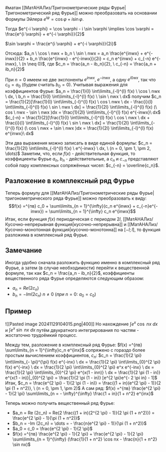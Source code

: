 #матан 
[[МатАНАЛиз/Тригонометрические ряды Фурье|Тригонометрический ряд Фурье]] можно преобразовать на основании Формулы Эйлера $e^{i \varphi} = \cos \varphi + i \sin \varphi$. 

Тогда $e^{-i \varphi} = \cos \varphi - i \sin \varphi \implies \cos \varphi = \frac{e^{i \varphi} + e^{-i \varphi}}{2}$

$\sin \varphi = \frac{e^{i \varphi} + e^{-i \varphi}}{2i}$

Отсюда:
$a_n \ \cos \ nwx + b_n \ \sin \ nwx = a_n \frac{e^{inwx} + e^{-inwx}}{2} + b_n \frac{e^{inwx} - e^{-inwx}}{2i} = c_n e^{inwx} + c_{-n} e^{-inwx}, \ (n \neq 0)$,
где $c_n = \frac{a_n - ib_n}{2}, \ c_{-n} = \frac{a_n + ib_n}{2}$

При $n = 0$ имеем не две экспоненты $e^{inwx}, \ e^{-inwx}$, а одну $e^{i0wx}$, так что $c_0 = a_0$ (будем считать $b_0 = 0$).
Учитывая выражения для коэффициентов Фурье: $a_n = \frac{1}{l} \int\limits_{-l}^{l} f(x) \ \cos \ nwx \ dx, \ b_n = \frac{1}{l} \int\limits_{-l}^{l} f(x) \ \sin \ nwx \ dx$
получим $c_n = \frac{1}{2}[\frac{1}{l} \int\limits_{-l}^{l} f(x) \ cos \ nwx \ dx - \frac{i}{l} \int\limits_{-l}^{l} f(x) \ sin \ nwx \ dx] = \frac{1}{2l} \int\limits_{-l}^{l} f(x) (\ cos \ nwx - \sin \ nwx )dx = \frac{1}{2l} \int\limits_{-l}^{l} f(x) e^{-inwx}\ dx$
$c_{-n} = \frac{1}{2}[\frac{1}{l} \int\limits_{-l}^{l} f(x) \ cos \ nwx \ dx + \frac{i}{l} \int\limits_{-l}^{l} f(x) \ sin \ nwx \ dx] = \frac{1}{2l} \int\limits_{-l}^{l} f(x) (\ cos \ nwx + \sin \ nwx )dx = \frac{1}{2l} \int\limits_{-l}^{l} f(x) e^{inwx}\ dx$

Эти два выражения можно записать в виде единой формулы:
$c_n = \frac{1}{2l} \int\limits_{-l}^{l} f(x) \ e^{-inwx} \ dx, \ (n = 0, \pm 1, \pm 2, \dots)$
Заметим, что, если $f(x)$ - действительная функция, то коэффициенты Фурье $a_n, \ b_n$ - действительные, а $c_n$ и $c_{-n}$ представляют собой пару комплексных сопряжённых чисел: $c_{-n} = \overline{c_n}$.

## Разложение в комплексный ряд Фурье
Теперь формулу для [[МатАНАЛиз/Тригонометрические ряды Фурье|тригонометрического ряда Фурье]] можно преобразовать к виду:
$$f(x) =^{пв} c_0 + \sum\limits_{n = 1}^{\infty}(c_n e^{inwx} + c_{-n}e^{-inwx}) = \sum\limits_{n = 1}^{\infty} c_n e^{inwx}$$
Итак, если функция $f(x)$ периодическая с периодом $2l$, [[МатАНАЛиз/Кусочно-непрерывная функция|кусочно-непрерывна]] и [[МатАНАЛиз/Кусочно-монотонная функция|кусочно-монотонна]] на $[-l; l]$, то функция разложима в комплексный ряд Фурье.

## Замечание
Иногда удобно сначала разложить функцию именно в комплексный ряд Фурье, а затем (в случае необходимости) перейти к вещественной формуле, так как $c_n = \frac{a_n - ib_n}{2}$, коэффициенты вещественного ряда Фурье определяются следующим образом:
- $a_n = Re(2c_n)$
- $b_n = -Im(2c_n)$
$n \neq 0 \ (при \ n = 0: \ a_0 = c_0)$

## Пример

![[Pasted image 20241129104015.png|400]]
Но нахождение $\int e^x \ \cos \ nx \ dx$ и $\int e^x \ \sin \ nx \ dx$ путём двукратного интегрирования по частям - жостаточно трудоёмкий процесс.

Между тем, разложение в комплексный ряд Фурье: $f(x) =^{пв} \sum\limits_{n = 1}^{\infty}c_n e^{inx}$
сопряжено с гораздо более простым вычислением коэффициентов, $c_n$: 
$c_n = \frac{1}{2 \pi} \int\limits_{- \pi}^{\pi} f(x) e^{-inx} \ dx = \frac{1}{2 \pi} \int\limits_{0}^{2 \pi} f(x) e^{-inx} \ dx = \frac{1}{2 \pi} \int\limits_{0}^{2 \pi} e^x e^{-inx} \ dx = \frac{1}{2 \pi} \int\limits_{0}^{2 \pi} e^{x(1 - inn)} \ dx = \frac{1}{2 \pi (1 - in)} e^{x(1 - in)}|_{0}^{2 \pi} = \frac{1}{2 \pi (1 - in)} [e^{2 \pi}e^{- 2 \pi in} - 1]$
Итак,
$c_n = \frac{e^{2 \pi} - 1}{2 \pi (1 - in)} = \frac{(1 + in)(e^{2 \pi} - 1)}{2 \pi (1 + n^2)}, \ (n = 0, \pm 1, \pm 2)$
А сам ряд:
$f(x) =^{пв} \frac{e^{2 \pi} - 1}{2 \pi} \sum\limits_{n = - \infty}^{\infty} \frac{1 + in}{1 + n^2} e^{inx}$

Теперь можно получить вещественный ряд Фурье:
- $a_n = Re (2c_n) = Re(2 \frac{(1 + in)(2^{2 \pi} - 1)}{2 \pi (1 + n^2)}) = \frac{e^{2 \pi} - 1}{\pi (1 + n^2)}$
- $b_n = -Im (2c_n) = \dots = - \frac{n(e^{2 \pi} - 1)}{\pi (1 + n^2)}$
- $a_0 = c_0 = \frac{e^{2 \pi} - 1}{2 \pi}$
- $f(x) =^{пв} \frac{e^{2 \pi} - 1}{2 \pi} + \frac{e^{2 \pi} - 1}{2 \pi} \sum\limits_{n = 1}^{\infty} (\frac{1}{1 + n^2} \cos nx - \frac{n}{1 + n^2} \sin nx)$